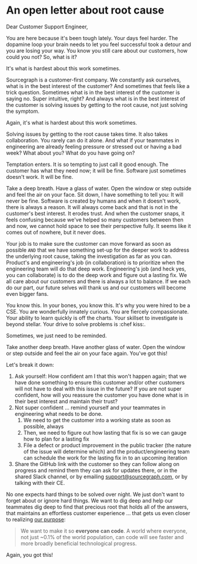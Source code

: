 # An open letter about root cause

Dear Customer Support Engineer,

You are here because it's been tough lately. Your days feel harder. The dopamine loop your brain needs to let you feel successful took a detour and you are losing your way. You know you still care about our customers, how could you not? So, what is it?

It's what is hardest about this work sometimes.

Sourcegraph is a customer-first company. We constantly ask ourselves, what is in the best interest of the customer? And sometimes that feels like a trick question. Sometimes what is in the best interest of the customer is saying no. Super intuitive, right? And always what is in the best interest of the customer is solving issues by getting to the root cause, not just solving the symptom.

Again, it's what is hardest about this work sometimes.

Solving issues by getting to the root cause takes time. It also takes collaboration. You rarely can do it alone. And what if your teammates in engineering are already feeling pressure or stressed out or having a bad week? What about you? What do you have going on?

Temptation enters. It is so tempting to just call it good enough. The customer has what they need now; it will be fine. Software just sometimes doesn't work. It will be fine.

Take a deep breath. Have a glass of water. Open the window or step outside and feel the air on your face. Sit down, I have something to tell you: It will never be fine. Software is created by humans and when it doesn't work, there is always a reason. It will always come back and that is not in the customer's best interest. It erodes trust. And when the customer snaps, it feels confusing because we've helped so many customers between then and now, we cannot hold space to see their perspective fully. It seems like it comes out of nowhere, but it never does.

Your job is to make sure the customer can move forward as soon as possible `AND` that we have something set-up for the deeper work to address the underlying root cause, taking the investigation as far as you can. Product's and engineering's job (in collaboration) is to prioritize when the engineering team will do that deep work. Engineering's job (and heck yes, you can collaborate) is to do the deep work and figure out a lasting fix. We all care about our customers and there is always a lot to balance. If we each do our part, our future selves will thank us and our customers will become even bigger fans.

You know this. In your bones, you know this. It's why you were hired to be a CSE. You are wonderfully innately curious. You are fiercely compassionate. Your ability to learn quickly is off the charts. Your skillset to investigate is beyond stellar. Your drive to solve problems is :chef kiss:.

Sometimes, we just need to be reminded.

Take another deep breath. Have another glass of water. Open the window or step outside and feel the air on your face again. You've got this!

Let's break it down:

1. Ask yourself: How confident am I that this won't happen again; that we have done something to ensure this customer and/or other customers will not have to deal with this issue in the future? If you are not super confident, how will you reassure the customer you have done what is in their best interest and maintain their trust?
2. Not super confident ... remind yourself and your teammates in engineering what needs to be done.
   1. We need to get the customer into a working state as soon as possible, always
   2. Then, we need to figure out how lasting that fix is so we can gauge how to plan for a lasting fix
   3. File a defect or product improvement in the public tracker (the nature of the issue will determine which) and the product/engineering team can schedule the work for the lasting fix in to an upcoming iteration
3. Share the GitHub link with the customer so they can follow along on progress and remind them they can ask for updates there, or in the shared Slack channel, or by emailing support@sourcegraph.com, or by talking with their CE.

No one expects hard things to be solved over night. We just don't want to forget about or ignore hard things. We want to dig deep and help our teammates dig deep to find that precious root that holds all of the answers, that maintains an effortless customer experience ... that gets us even closer to realizing [our purpose](https://about.sourcegraph.com/handbook/company/strategy#purpose):

> We want to make it so **everyone can code**. A world where everyone, not just ~0.1% of the world population, can code will see faster and more broadly beneficial technological progress.

Again, you got this!

